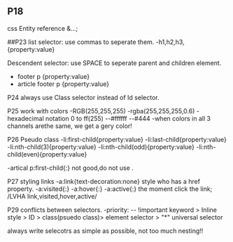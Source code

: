 ## P18

css Entity reference &...;

##P23
list selector: use commas to seperate them.
-h1,h2,h3,{property:value}

Descendent selector: use SPACE to seperate parent and children element.

- footer p {property:value}
- article footer p {property:value}

P24 always use Class selector instead of Id selector.

P25 work with colors
-RGB(255,255,255)
-rgba(255,255,255,0.6)
-hexadecimal notation 0 to ff(255)
--#ffffff
--#444
-when colors in all 3 channels arethe same, we get a gery color!

P26
Pseudo class
-li:first-child{property:value}
-li:last-child{property:value}
-li:nth-child(3){property:value}
-li:nth-child(odd){property:value}
-li:nth-child(even){property:value}

-artical p:first-child{:} not good,do not use .

P27 styling links
-a:link{text-decoration:none} style <a> who has a href property.
-a:visited{:}
-a:hover{:}
-a:active{:} the moment click the link;
/LVHA link,visited,hover,active/

P29
conflicts between selectors.
-priority:
-- !important keyword > Inline style > ID > class(psuedo class)> element selector > "\*" universal selector

always write selecotrs as simple as possible, not too much nesting!!
